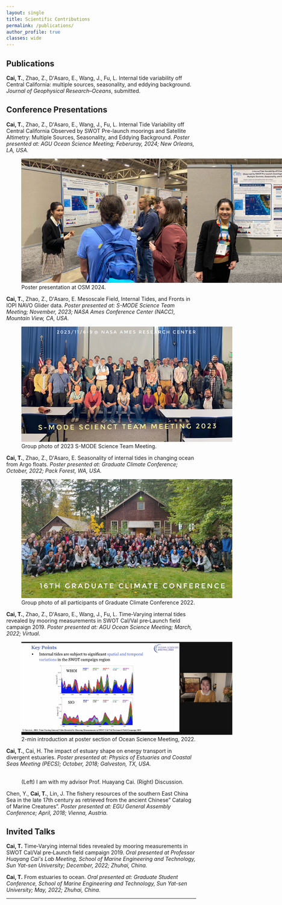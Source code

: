 ```yaml
---
layout: single
title: Scientific Contributions
permalink: /publications/
author_profile: true
classes: wide
---
```


## Publications

**Cai, T.**, Zhao, Z., D'Asaro, E., Wang, J., Fu, L. Internal tide variability off Central California: multiple sources, seasonality, and eddying background. *Journal of Geophysical Research&ndash;Oceans*, submitted.



## Conference Presentations
**Cai, T.**, Zhao, Z., D'Asaro, E., Wang, J., Fu, L. Internal Tide Variability off Central California Observed by SWOT Pre-launch moorings and Satellite Altimetry: Multiple Sources, Seasonality, and Eddying Background. *Poster presented at: AGU Ocean Science Meeting; Feberuray, 2024; New Orleans, LA, USA.*

<figure style="width: 800px" class="align-center">
  <img src="/assets/images/OSM2024.jpg" alt="">
  <figcaption> Poster presentation at OSM 2024.</figcaption>
</figure> 


**Cai, T.**, Zhao, Z., D'Asaro, E. Mesoscale Field, Internal Tides, and Fronts in IOPI NAVO Glider data. *Poster presented at: S-MODE Science Team Meeting; November, 2023; NASA Ames Conference Center (NACC), Mountain View, CA, USA.* 

<figure style="width: 560px" class="align-center">
  <img src="/assets/images/SMODE_2023.jpg" alt="">
  <figcaption> Group photo of 2023 S-MODE Science Team Meeting.</figcaption>
</figure> 

**Cai, T.**, Zhao, Z., D'Asaro, E. Seasonality of internal tides in changing ocean from Argo floats. *Poster presented at: Graduate Climate Conference; October, 2022; Pack Forest, WA, USA.* 

<figure style="width: 560px" class="align-center">
  <img src="/assets/images/GCC_2022.JPG" alt="">
  <figcaption> Group photo of all participants of Graduate Climate Conference 2022.</figcaption>
</figure> 

**Cai, T.**, Zhao, Z., D'Asaro, E., Wang, J., Fu, L. Time‑Varying internal tides revealed by mooring measurements in SWOT Cal/Val pre‑Launch field campaign 2019. *Poster presented at: AGU Ocean Science Meeting; March, 2022; Virtual.*

<figure style="width: 560px" class="align-center">
  <img src="/assets/images/OSM_22_Screenshot.png" alt="">
  <figcaption>2-min introduction at poster section of Ocean Science Meeting, 2022.</figcaption>
</figure> 

**Cai, T.**, Cai, H. The impact of estuary shape on energy transport in divergent estuaries. *Poster presented at: Physics of Estuaries and Coastal Seas Meeting (PECS); October, 2018; Galveston, TX, USA.*

<figure style="width: 560px" class="align-center">
  <img src="/assets/images/PECS.jpg" alt="">
  <figcaption> (Left) I am with my advisor Prof. Huayang Cai. (Right) Discussion. </figcaption>
</figure> 

Chen, Y., **Cai, T.**, Lin, J. The fishery resources of the southern East China Sea in the late 17th century as retrieved from the ancient Chinese” Catalog of Marine Creatures”. *Poster presented at: EGU General Assembly Conference; April, 2018; Vienna, Austria.*



## Invited Talks
**Cai, T.** Time‑Varying internal tides revealed by mooring measurements in SWOT Cal/Val pre‑Launch field campaign 2019. *Oral presented at Professor Huayang Cai's Lab Meeting, School of Marine Engineering and Technology, Sun Yat-sen University; December, 2022; Zhuhai, China.*

**Cai, T.** From estuaries to ocean. *Oral presented at: Graduate Student Conference, School of Marine Engineering and Technology, Sun Yat-sen University; May, 2022; Zhuhai, China.*

---
